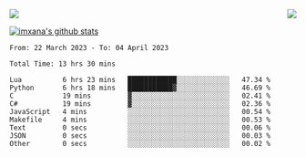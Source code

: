 <p>
  <a href="https://count.getloli.com/"><img src="https://count.getloli.com/get/@xana.readme?theme=moebooru-h"></a>
  <img src="https://weather-icon.journeyad.repl.co/@hangzhou?v=1" align="right">
</p>


<a href="https://github.com/imxana"><img align="center" src="https://github-readme-stats.vercel.app/api?username=imxana&show_icons=true&include_all_commits=true&hide_border=tru&custom_title=imxana%27s%20Github%20Stats" alt="imxana's github stats" /></a> 

<!--START_SECTION:waka-->

```text
From: 22 March 2023 - To: 04 April 2023

Total Time: 13 hrs 30 mins

Lua          6 hrs 23 mins   ████████████░░░░░░░░░░░░░   47.34 %
Python       6 hrs 18 mins   ███████████▓░░░░░░░░░░░░░   46.69 %
C            19 mins         ▓░░░░░░░░░░░░░░░░░░░░░░░░   02.41 %
C#           19 mins         ▓░░░░░░░░░░░░░░░░░░░░░░░░   02.36 %
JavaScript   4 mins          ░░░░░░░░░░░░░░░░░░░░░░░░░   00.54 %
Makefile     4 mins          ░░░░░░░░░░░░░░░░░░░░░░░░░   00.53 %
Text         0 secs          ░░░░░░░░░░░░░░░░░░░░░░░░░   00.06 %
JSON         0 secs          ░░░░░░░░░░░░░░░░░░░░░░░░░   00.03 %
Other        0 secs          ░░░░░░░░░░░░░░░░░░░░░░░░░   00.02 %
```

<!--END_SECTION:waka-->
